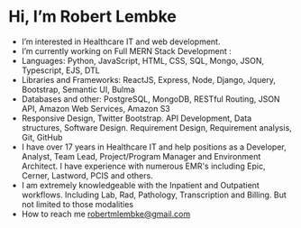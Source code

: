 # Hi, I’m Robert Lembke
  - I’m interested in Healthcare IT and web development.
  - I’m currently working on Full MERN Stack Development : 
  - Languages: Python, JavaScript, HTML, CSS, SQL, Mongo, JSON, Typescript, EJS, DTL
  - Libraries and Frameworks: ReactJS, Express, Node, Django, Jquery, Bootstrap, Semantic UI, Bulma
  - Databases and other: PostgreSQL, MongoDB, RESTful Routing, JSON API, Amazon Web Services, Amazon S3
  -  Responsive Design, Twitter Bootstrap. API Development, Data structures, Software Design. Requirement Design, Requirement analysis, Git, GitHub   
  - I have over 17 years in Healthcare IT and help positions as a Developer, Analyst, Team Lead, Project/Program Manager and Environment Architect.  I have experience with numerous EMR's including Epic, Cerner, Lastword, PCIS and others. 
  - I am extremely knowledgeable with the Inpatient and Outpatient workflows.  Including Lab, Rad, Pathology, Transcription and Billing.  But not limited to those modalities
- How to reach me robertmlembke@gmail.com

